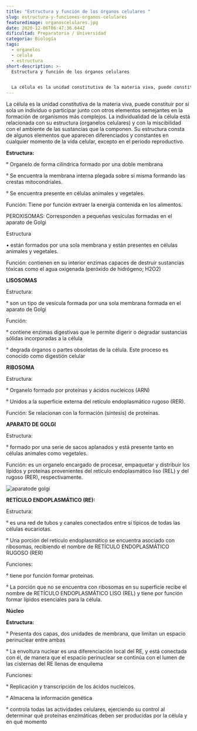 ```yaml
---
title: "Estructura y función de los órganos celulares "
slug: estructura-y-funciones-organos-celulares
featuredimage: organoscelulares.jpg
date: 2020-12-06T06:47:36.644Z
dificultad: Preparatoria / Universidad
categoria: Biología
tags:
  - organelos
  - celula
  - estructura
short-description: >-
  Estructura y función de los órganos celulares 


  La célula es la unidad constitutiva de la materia viva, puede constituir por sí sola un individuo o participar junto con otros elementos semejantes en la formación de organismos más complejos.
---
```

La célula es la unidad constitutiva de la materia viva, puede constituir por sí sola un individuo o participar junto con otros elementos semejantes en la formación de organismos más complejos. La individualidad de la célula está relacionada con su estructura (organelos celulares) y con la miscibilidad con el ambiente de las sustancias que la componen. Su estructura consta de algunos elementos que aparecen diferenciados y constantes en cualquier momento de la vida celular, excepto en el periodo reproductivo.

**Estructura:**

° Organelo de forma cilíndrica formado por una doble membrana

° Se encuentra la membrana interna plegada sobre sí misma formando las crestas mitocondriales.

° Se encuentra presente en células animales y vegetales.

Función: Tiene por función extraer la energía contenida en los alimentos.

PEROXISOMAS: Corresponden a pequeñas vesículas formadas en el aparato de Golgi

Estructura

• están formados por una sola membrana y están presentes en células animales y vegetales.

Función: contienen en su interior enzimas capaces de destruir sustancias tóxicas como el agua oxigenada (peróxido de hidrógeno; H2O2)

**LISOSOMAS**

Estructura:

° son un tipo de vesícula formada por una sola membrana formada en el aparato de Golgi

Función:

° contiene enzimas digestivas que le permite digerir o degradar sustancias sólidas incorporadas a la célula

° degrada órganos o partes obsoletas de la célula. Este proceso es conocido como digestión celular

**RIBOSOMA**

Estructura:

° Organelo formado por proteínas y ácidos nucleicos (ARN)

° Unidos a la superficie externa del retículo endoplasmático rugoso (RER).

Función: Se relacionan con la formación (síntesis) de proteínas.

**APARATO DE GOLGI**

Estructura:

° formado por una serie de sacos aplanados y está presente tanto en células animales como vegetales.

Función: es un organelo encargado de procesar, empaquetar y distribuir los lípidos y proteínas provenientes del retículo endoplasmático liso (REL) y del rugoso (RER), respectivamente.

![aparatode golgi](/assets/aparatodegolgi.jpg "aparato de golgi")

**RETÍCULO ENDOPLASMÁTICO (RE):**

Estructura:

° es una red de tubos y canales conectados entre sí típicos de todas las células eucariotas.

° Una porción del retículo endoplasmático se encuentra asociado con ribosomas, recibiendo el nombre de RETÍCULO ENDOPLASMÁTICO RUGOSO (RER)

Funciones:

° tiene por función formar proteínas.

° La porción que no se encuentra con ribosomas en su superficie recibe el nombre de RETÍCULO ENDOPLASMÁTICO LISO (REL) y tiene por función formar lípidos esenciales para la célula.

**Núcleo**

**Estructura:**

° Presenta dos capas, dos unidades de membrana, que limitan un espacio perinuclear entre ambas

° La envoltura nuclear es una diferenciación local del RE, y está conectada con él, de manera que el espacio perinuclear se continúa con el lumen de las cisternas del RE llenas de enquilema

Funciones:

° Replicación y transcripción de los ácidos nucleicos.

° Almacena la información genética

° controla todas las actividades celulares, ejerciendo su control al determinar qué proteínas enzimáticas deben ser producidas por la célula y en qué momento